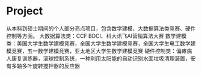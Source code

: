 # Project
从本科到硕士期间的个人部分亮点项目，包含数学建模、大数据算法类竞赛、硬件控制等方面。
大数据算法类：CCF BDCI、科大讯飞AI营销算法大赛
数学建模类：美国大学生数学建模竞赛，全国大学生数学建模竞赛，全国大学生电工数学建模竞赛，五一数学建模竞赛，亚太地区大学生数学建模竞赛
硬件控制类：偏瘫病人康复训练器，滚球控制系统，一种利用太阳能的自动识别水面垃圾清理装置，安有多轴多叶旋转搅拌器的反应器
